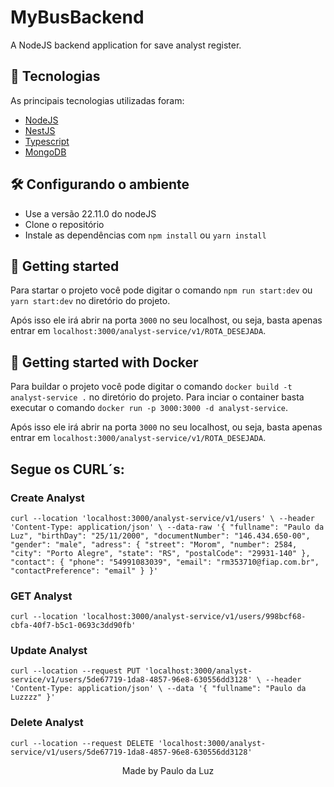 # MyBusBackend

A NodeJS backend application for save analyst register.

## 🧪 Tecnologias
As principais tecnologias utilizadas foram:
- [NodeJS](https://nodejs.org/en/)
- [NestJS](https://docs.nestjs.com/)
- [Typescript](https://www.typescriptlang.org/docs/)
- [MongoDB](https://www.mongodb.com)


## 🛠️ Configurando o ambiente
 - Use a versão 22.11.0 do nodeJS
 - Clone o repositório
 - Instale as dependências com `npm install` ou `yarn install`


## 🚀 Getting started
Para startar o projeto você pode digitar o comando `npm run start:dev` ou `yarn start:dev` no diretório do projeto.

Após isso ele irá abrir na porta `3000` no seu localhost, ou seja, basta apenas entrar em `localhost:3000/analyst-service/v1/ROTA_DESEJADA`.


## 🐋 Getting started with Docker
Para buildar o projeto você pode digitar o comando `docker build -t analyst-service .` no diretório do projeto. Para inciar o container basta executar o comando `docker run -p 3000:3000 -d analyst-service`.

Após isso ele irá abrir na porta `3000` no seu localhost, ou seja, basta apenas entrar em `localhost:3000/analyst-service/v1/ROTA_DESEJADA`.



## Segue os CURL´s:

### Create Analyst
`curl --location 'localhost:3000/analyst-service/v1/users' \
--header 'Content-Type: application/json' \
--data-raw '{
    "fullname": "Paulo da Luz",
    "birthDay": "25/11/2000",
    "documentNumber": "146.434.650-00",
    "gender": "male",
    "adress": {
        "street": "Morom",
        "number": 2584,
        "city": "Porto Alegre",
        "state": "RS",
        "postalCode": "29931-140"
    },
    "contact": {
        "phone": "54991083039",
        "email": "rm353710@fiap.com.br",
        "contactPreference": "email"
    }
}'`

### GET Analyst
`curl --location 'localhost:3000/analyst-service/v1/users/998bcf68-cbfa-40f7-b5c1-0693c3dd90fb'`

### Update Analyst
`curl --location --request PUT 'localhost:3000/analyst-service/v1/users/5de67719-1da8-4857-96e8-630556dd3128' \
--header 'Content-Type: application/json' \
--data '{
    "fullname": "Paulo da Luzzzz"
}'`

### Delete Analyst
`curl --location --request DELETE 'localhost:3000/analyst-service/v1/users/5de67719-1da8-4857-96e8-630556dd3128'`


<p align="center">Made by Paulo da Luz</p>
